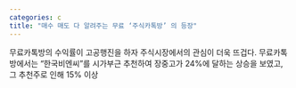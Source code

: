 ```yaml
---
categories: c
title: "매수 매도 다 알려주는 무료 ‘주식카톡방’ 의 등장"
---
```

무료카톡방의 수익률이 고공행진을 하자 주식시장에서의 관심이 더욱 뜨겁다. 무료카톡방에서는 &ldquo;한국비엔씨&rdquo;를 시가부근 추천하여 장중고가 24%에 달하는 상승을 보였고, 그 추천주로 인해 15% 이상